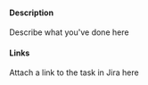 #### Description

Describe what you've done here

#### Links

Attach a link to the task in Jira here
